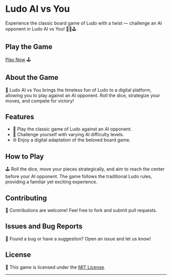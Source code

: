 # Ludo AI vs You

Experience the classic board game of Ludo with a twist — challenge an AI opponent in Ludo AI vs You! 🎲🤖🕹️

## Play the Game

[Play Now](https://aryan0-1maurya.github.io/Ludo-ai-vs-you/) 🕹️

## About the Game

📜 Ludo AI vs You brings the timeless fun of Ludo to a digital platform, allowing you to play against an AI opponent. Roll the dice, strategize your moves, and compete for victory!

## Features

- 🎲 Play the classic game of Ludo against an AI opponent.
- 🤖 Challenge yourself with varying AI difficulty levels.
- 🌐 Enjoy a digital adaptation of the beloved board game.

## How to Play

🕹️ Roll the dice, move your pieces strategically, and aim to reach the center before your AI opponent. The game follows the traditional Ludo rules, providing a familiar yet exciting experience.

## Contributing

🤝 Contributions are welcome! Feel free to fork and submit pull requests.

## Issues and Bug Reports

🐛 Found a bug or have a suggestion? Open an issue and let us know!

## License

📄 This game is licensed under the [MIT License](LICENSE).

---
